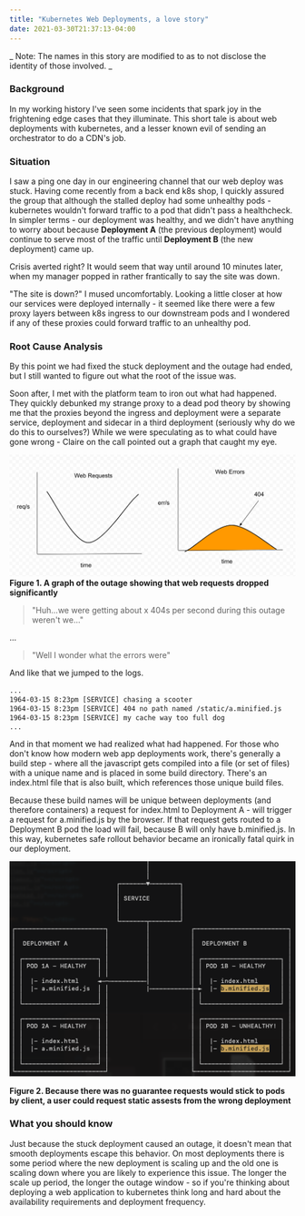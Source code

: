 ```yaml
---
title: "Kubernetes Web Deployments, a love story"
date: 2021-03-30T21:37:13-04:00
---
```


_ Note: The names in this story are modified to as to not disclose the identity of those involved. _

### Background

In my working history I've seen some incidents that spark joy in the frightening edge cases that they illuminate. This short tale is about web deployments with kubernetes, and a lesser known evil of sending an orchestrator to do a CDN's job.

### Situation

I saw a ping one day in our engineering channel that our web deploy was stuck. Having come recently from a back end k8s shop, I quickly assured the group that although the stalled deploy had some unhealthy pods - kubernetes wouldn't forward traffic to a pod that didn't pass a healthcheck. In simpler terms - our deployment was healthy, and we didn't have anything to worry about because **Deployment A** (the previous deployment) would continue to serve most of the traffic until **Deployment B** (the new deployment) came up.

Crisis averted right? It would seem that way until around 10 minutes later, when my manager popped in rather frantically to say the site was down.

"The site is down?" I mused uncomfortably. Looking a little closer at how our services were deployed internally - it seemed like there were a few proxy layers between k8s ingress to our downstream pods and I wondered if any of these proxies could forward traffic to an unhealthy pod.

### Root Cause Analysis

By this point we had fixed the stuck deployment and the outage had ended, but I still wanted to figure out what the root of the issue was.

Soon after, I met with the platform team to iron out what had happened. They quickly debunked my strange proxy to a dead pod theory by showing me that the proxies beyond the ingress and deployment were a separate service, deployment and sidecar in a third deployment (seriously why do we do this to ourselves?) While we were speculating as to what could have gone wrong - Claire on the call pointed out a graph that caught my eye.

![Seeing an uptick in 404s](/img/k8s-web-graph.png)
**Figure 1. A graph of the outage showing that web requests dropped significantly**

> "Huh...we were getting about x 404s per second during this outage weren't we..."

...

> "Well I wonder what the errors were"

And like that we jumped to the logs.
```
...
1964-03-15 8:23pm [SERVICE] chasing a scooter
1964-03-15 8:23pm [SERVICE] 404 no path named /static/a.minified.js
1964-03-15 8:23pm [SERVICE] my cache way too full dog
...
```

And in that moment we had realized what had happened. For those who don't know how modern web app deployments work, there's generally a build step - where all the javascript gets compiled into a file (or set of files) with a unique name and is placed in some build directory. There's an index.html file that is also built, which references those unique build files.

Because these build names will be unique between deployments (and therefore containers) a request for index.html to Deployment A - will trigger a request for a.minified.js by the browser. If that request gets routed to a Deployment B pod the load will fail, because B will only have b.minified.js. In this way, kubernetes safe rollout behavior became an ironically fatal quirk in our deployment.

![The issue with two live deployments](/img/k8s-web-ascii.png)

**Figure 2. Because there was no guarantee requests would stick to pods by client, a user could request static assests from the wrong deployment**

### What you should know

Just because the stuck deployment caused an outage, it doesn't mean that smooth deployments escape this behavior. On most deployments there is some period where the new deployment is scaling up and the old one is scaling down where you are likely to experience this issue. The longer the scale up period, the longer the outage window - so if you're thinking about deploying a web application to kubernetes think long and hard about the availability requirements and deployment frequency.
